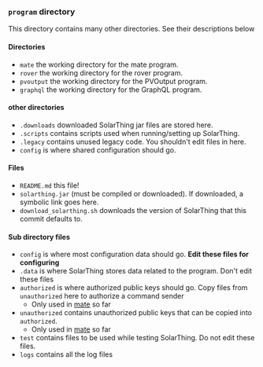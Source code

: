 ### `program` directory
This directory contains many other directories. See their descriptions below

#### Directories
* `mate` the working directory for the mate program.
* `rover` the working directory for the rover program.
* `pvoutput` the working directory for the PVOutput program.
* `graphql` the working directory for the GraphQL program.

#### other directories
* `.downloads` downloaded SolarThing jar files are stored here.
* `.scripts` contains scripts used when running/setting up SolarThing.
* `.legacy` contains unused legacy code. You shouldn't edit files in here.
* `config` is where shared configuration should go.

#### Files
* `README.md` this file!
* `solarthing.jar` (must be compiled or downloaded). If downloaded, a symbolic link goes here.
* `download_solarthing.sh` downloads the version of SolarThing that this commit defaults to.

#### Sub directory files
* `config` is where most configuration data should go. **Edit these files for configuring**
* `.data` is where SolarThing stores data related to the program. Don't edit these files
* `authorized` is where authorized public keys should go. Copy files from `unauthorized` here to authorize a command sender
  * Only used in [mate](mate) so far
* `unauthorized` contains unauthorized public keys that can be copied into `authorized`.
  * Only used in [mate](mate) so far
* `test` contains files to be used while testing SolarThing. Do not edit these files.
* `logs` contains all the log files
